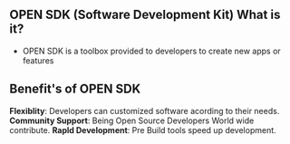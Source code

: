 ## OPEN SDK (Software Development Kit) What is it?

* OPEN SDK is a toolbox provided to developers to create new apps or features

## Benefit's of OPEN SDK

**Flexiblity**: Developers can customized software acording to their needs.
**Community Support**: Being Open Source Developers World wide contribute.
**Rapld Development**: Pre Build tools speed up development.
